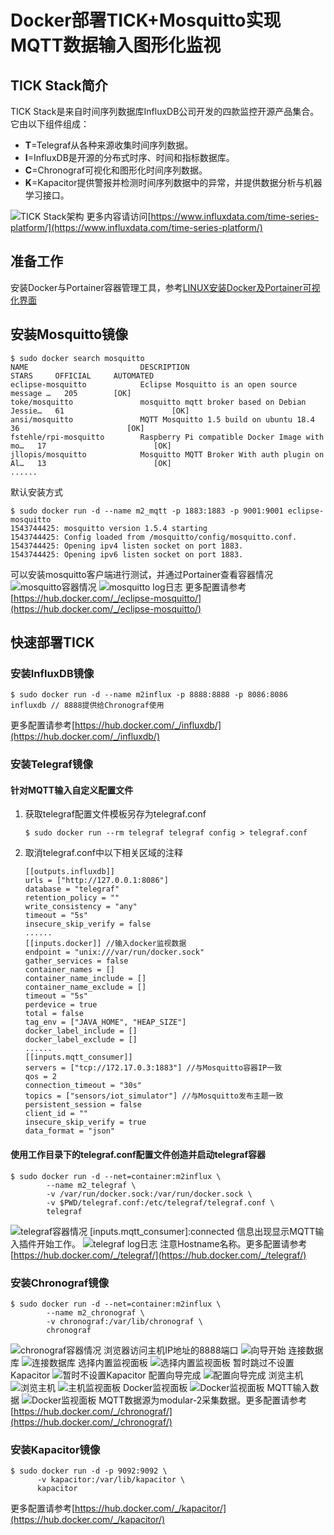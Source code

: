 # Docker部署TICK+Mosquitto实现MQTT数据输入图形化监视
## TICK Stack简介
TICK Stack是来自时间序列数据库InfluxDB公司开发的四款监控开源产品集合。它由以下组件组成：
+ **T**=Telegraf从各种来源收集时间序列数据。
+ **I**=InfluxDB是开源的分布式时序、时间和指标数据库。
+ **C**=Chronograf可视化和图形化时间序列数据。
+ **K**=Kapacitor提供警报并检测时间序列数据中的异常，并提供数据分析与机器学习接口。

![TICK Stack架构](./images/Tick-Stack-Telegraf.png)
更多内容请访问[https://www.influxdata.com/time-series-platform/](https://www.influxdata.com/time-series-platform/)
## 准备工作
安装Docker与Portainer容器管理工具，参考[LINUX安装Docker及Portainer可视化界面](./install_docker_and_portainer_on_linux.md)
## 安装Mosquitto镜像
```
$ sudo docker search mosquitto
NAME                         DESCRIPTION                                     STARS     OFFICIAL     AUTOMATED
eclipse-mosquitto            Eclipse Mosquitto is an open source message …   205        [OK]                
toke/mosquitto               mosquitto mqtt broker based on Debian Jessie…   61                        [OK]
ansi/mosquitto               MQTT Mosquitto 1.5 build on ubuntu 18.4         36                        [OK]
fstehle/rpi-mosquitto        Raspberry Pi compatible Docker Image with mo…   17                        [OK]
jllopis/mosquitto            Mosquitto MQTT Broker With auth plugin on Al…   13                        [OK]
......
```
默认安装方式
```
$ sudo docker run -d --name m2_mqtt -p 1883:1883 -p 9001:9001 eclipse-mosquitto
1543744425: mosquitto version 1.5.4 starting
1543744425: Config loaded from /mosquitto/config/mosquitto.conf.
1543744425: Opening ipv4 listen socket on port 1883.
1543744425: Opening ipv6 listen socket on port 1883.
```
可以安装mosquitto客户端进行测试，并通过Portainer查看容器情况
![mosquitto容器情况](./screenshots/mosquitto_using_docker_1.png)
![mosquitto log日志](./screenshots/mosquitto_using_docker_2.png)
更多配置请参考[https://hub.docker.com/_/eclipse-mosquitto/](https://hub.docker.com/_/eclipse-mosquitto/)
## 快速部署TICK
### 安装InfluxDB镜像
```
$ sudo docker run -d --name m2influx -p 8888:8888 -p 8086:8086 influxdb // 8888提供给Chronograf使用
```
更多配置请参考[https://hub.docker.com/_/influxdb/](https://hub.docker.com/_/influxdb/)
### 安装Telegraf镜像
#### 针对MQTT输入自定义配置文件
1. 获取telegraf配置文件模板另存为telegraf.conf
    ```
    $ sudo docker run --rm telegraf telegraf config > telegraf.conf
    ```
2. 取消telegraf.conf中以下相关区域的注释
    ```
    [[outputs.influxdb]]
    urls = ["http://127.0.0.1:8086"]
    database = "telegraf"
    retention_policy = ""
    write_consistency = "any"
    timeout = "5s"
    insecure_skip_verify = false
    ......
    [[inputs.docker]] //输入docker监视数据
    endpoint = "unix:///var/run/docker.sock"
    gather_services = false
    container_names = []
    container_name_include = []
    container_name_exclude = []
    timeout = "5s"
    perdevice = true
    total = false
    tag_env = ["JAVA_HOME", "HEAP_SIZE"]
    docker_label_include = []
    docker_label_exclude = []
    ......
    [[inputs.mqtt_consumer]]
    servers = ["tcp://172.17.0.3:1883"] //与Mosquitto容器IP一致
    qos = 2
    connection_timeout = "30s"
    topics = ["sensors/iot_simulator"] //与Mosquitto发布主题一致
    persistent_session = false
    client_id = ""
    insecure_skip_verify = true
    data_format = "json"
    ```
#### 使用工作目录下的telegraf.conf配置文件创造并启动telegraf容器
```
$ sudo docker run -d --net=container:m2influx \
        --name m2_telegraf \
        -v /var/run/docker.sock:/var/run/docker.sock \
        -v $PWD/telegraf.conf:/etc/telegraf/telegraf.conf \
        telegraf
```
![telegraf容器情况](./screenshots/telegraf_using_docker_1.png)
[inputs.mqtt_consumer]:connected 信息出现显示MQTT输入插件开始工作。
![telegraf log日志](./screenshots/telegraf_using_docker_2.png)
注意Hostname名称。更多配置请参考[https://hub.docker.com/_/telegraf/](https://hub.docker.com/_/telegraf/)
### 安装Chronograf镜像
```
$ sudo docker run -d --net=container:m2influx \
        --name m2_chronograf \
        -v chronograf:/var/lib/chronograf \
        chronograf
```
![chronograf容器情况](./screenshots/chronograf_using_docker_1.png)
浏览器访问主机IP地址的8888端口
![向导开始](./screenshots/chronograf_using_docker_guide_1.png)
连接数据库
![连接数据库](./screenshots/chronograf_using_docker_guide_2.png)
选择内置监视面板
![选择内置监视面板](./screenshots/chronograf_using_docker_guide_3.png)
暂时跳过不设置Kapacitor
![暂时不设置Kapacitor](./screenshots/chronograf_using_docker_guide_4.png)
配置向导完成
![配置向导完成](./screenshots/chronograf_using_docker_guide_5.png)
浏览主机
![浏览主机](./screenshots/chronograf_using_docker_2.png)
![主机监视面板](./screenshots/chronograf_using_docker_3.png)
Docker监视面板
![Docker监视面板](./screenshots/chronograf_using_docker_4.png)
MQTT输入数据
![Docker监视面板](./screenshots/chronograf_using_docker_5.png)
MQTT数据源为modular-2采集数据。更多配置请参考[https://hub.docker.com/_/chronograf/](https://hub.docker.com/_/chronograf/)
### 安装Kapacitor镜像
```
$ sudo docker run -d -p 9092:9092 \
      -v kapacitor:/var/lib/kapacitor \
      kapacitor
```
更多配置请参考[https://hub.docker.com/_/kapacitor/](https://hub.docker.com/_/kapacitor/)